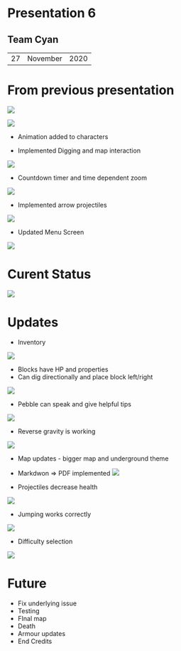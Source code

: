 # Presentation 6

## Team Cyan
|  |          |      |
|-|-|-|
| 27   |	November	|	2020	|
# From previous presentation

![ ](./imgs/animations.gif)



![ ](./imgs/docWeek5.png)

- Animation added to characters


- Implemented Digging and map interaction 

  

![ ](./imgs/dignplace.gif)

- Countdown timer and time dependent zoom

![ ](./imgs/timer.gif)

- Implemented arrow projectiles 

![ ](./imgs/arrow.gif)

- Updated Menu Screen 

![ ](./imgs/menuscreen.png)

# Curent Status 
![ ](./imgs/goal.png)



# Updates
- Inventory

![ ](./imgs/Inventory.png)

- Blocks have HP and properties
- Can dig directionally and place block left/right

![ ](./imgs/Dig.gif)

- Pebble can speak and give helpful tips

![ ](./speech.gif)

- Reverse gravity is working 

![ ](./imgs/gravity.gif)

- Map updates - bigger map and underground theme
- Markdwon => PDF implemented
![ ](./imgs/pdfDocumentation.png)

- Projectiles decrease health 

![ ](./imgs/health.gif)

- Jumping works correctly 


![ ](./imgs/Jump.gif)


- Difficulty selection

![ ](./imgs/diffScreen.png)


# Future

- Fix underlying issue
- Testing
- FInal map
- Death
- Armour updates
- End Credits
